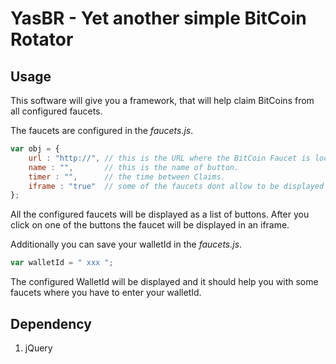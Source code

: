 # YasBR - Yet another simple BitCoin Rotator

## Usage
This software will give you a framework, that will help claim BitCoins from all configured faucets.

The faucets are configured in the _faucets.js_.

```javascript
var obj = {
	url : "http://", // this is the URL where the BitCoin Faucet is located
	name : "",       // this is the name of button.
	timer : "",      // the time between Claims.
	iframe : "true"  // some of the faucets dont allow to be displayed in an iFrame, this is configured here
};
```

All the configured faucets will be displayed as a list of buttons.
After you click on one of the buttons the faucet will be displayed in an iframe.

Additionally you can save your walletId in the _faucets.js_.
```javascript
var walletId = " xxx ";
```
The configured WalletId will be displayed and it should help you with some faucets where you have to enter your walletId.

## Dependency
1. jQuery
